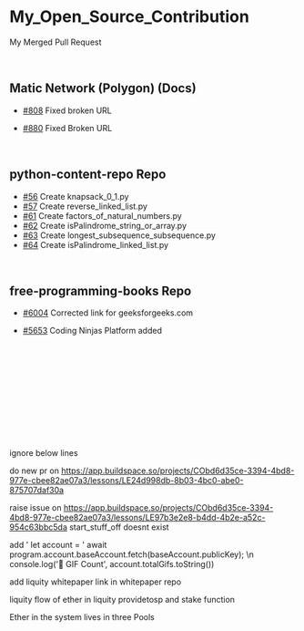 # My_Open_Source_Contribution
My Merged Pull Request

<br>

## Matic Network (Polygon) (Docs)
* [#808](https://github.com/maticnetwork/matic-docs/pull/808) Fixed broken URL


* [#880](https://github.com/maticnetwork/matic-docs/pull/880) Fixed Broken URL
<br>





## python-content-repo Repo

* [#56](https://github.com/Mukesh-kanna/python-content-repo/pull/56) Create knapsack_0_1.py 
* [#57](https://github.com/Mukesh-kanna/python-content-repo/pull/57) Create reverse_linked_list.py 
* [#61](https://github.com/Mukesh-kanna/python-content-repo/pull/61) Create factors_of_natural_numbers.py
* [#62](https://github.com/Mukesh-kanna/python-content-repo/pull/62) Create isPalindrome_string_or_array.py
* [#63](https://github.com/Mukesh-kanna/python-content-repo/pull/63) Create longest_subsequence_subsequence.py
* [#64](https://github.com/Mukesh-kanna/python-content-repo/pull/64) Create isPalindrome_linked_list.py


<br>

## free-programming-books Repo

 * [#6004](https://github.com/EbookFoundation/free-programming-books/pull/6004) Corrected link for geeksforgeeks.com


* [#5653](https://github.com/EbookFoundation/free-programming-books/pull/5653) Coding Ninjas Platform added

<br>
<br>
<br>
<br>
<br>
<br>
<br>
<br>
<br>
<br>


ignore below lines

do new pr on https://app.buildspace.so/projects/CObd6d35ce-3394-4bd8-977e-cbee82ae07a3/lessons/LE24d998db-8b03-4bc0-abe0-875707daf30a

raise issue on https://app.buildspace.so/projects/CObd6d35ce-3394-4bd8-977e-cbee82ae07a3/lessons/LE97b3e2e8-b4dd-4b2e-a52c-954c63bbc5da start_stuff_off doesnt exist

add '  let account = ' await program.account.baseAccount.fetch(baseAccount.publicKey); \n console.log('👀 GIF Count', account.totalGifs.toString())

add liquity whitepaper link in whitepaper repo

liquity flow of ether in liquity providetosp and stake function

Ether in the system lives in three Pools
